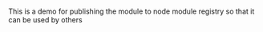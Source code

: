####
####
This is a demo for publishing the module to node module registry so that it can be used by others
